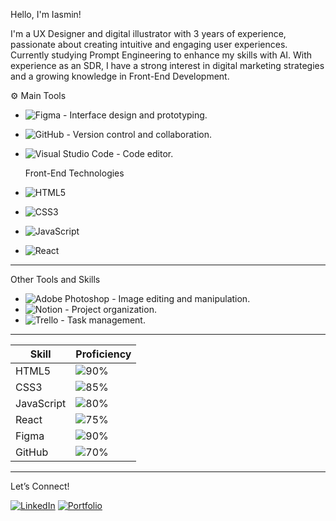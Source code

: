 Hello, I'm Iasmin!

I'm a UX Designer and digital illustrator with 3 years of experience, passionate about creating intuitive and engaging user experiences. Currently studying Prompt Engineering to enhance my skills with AI. With experience as an SDR, I have a strong interest in digital marketing strategies and a growing knowledge in Front-End Development.

⚙ Main Tools
- ![Figma](https://img.shields.io/badge/Figma-%23F24E1E.svg?style=for-the-badge&logo=figma&logoColor=white) - Interface design and prototyping.
- ![GitHub](https://img.shields.io/badge/GitHub-%23121011.svg?style=for-the-badge&logo=github&logoColor=white) - Version control and collaboration.
- ![Visual Studio Code](https://img.shields.io/badge/VS%20Code-%23007ACC.svg?style=for-the-badge&logo=visual-studio-code&logoColor=white) - Code editor.

  Front-End Technologies

- ![HTML5](https://img.shields.io/badge/HTML5-%23E34F26.svg?style=for-the-badge&logo=html5&logoColor=white)
- ![CSS3](https://img.shields.io/badge/CSS3-%231572B6.svg?style=for-the-badge&logo=css3&logoColor=white)
- ![JavaScript](https://img.shields.io/badge/JavaScript-%23F7DF1E.svg?style=for-the-badge&logo=javascript&logoColor=black)
- ![React](https://img.shields.io/badge/React-%2361DAFB.svg?style=for-the-badge&logo=react&logoColor=black)

---

Other Tools and Skills

- ![Adobe Photoshop](https://img.shields.io/badge/Adobe%20Photoshop-%2331A8FF.svg?style=for-the-badge&logo=adobe-photoshop&logoColor=white) - Image editing and manipulation.
- ![Notion](https://img.shields.io/badge/Notion-%23000000.svg?style=for-the-badge&logo=notion&logoColor=white) - Project organization.
- ![Trello](https://img.shields.io/badge/Trello-%23026AA7.svg?style=for-the-badge&logo=trello&logoColor=white) - Task management.

---
| Skill       | Proficiency                                    |
|-------------|-----------------------------------------------|
| HTML5       | ![90%](https://progress-bar.dev/90)           |
| CSS3        | ![85%](https://progress-bar.dev/85)           |
| JavaScript  | ![80%](https://progress-bar.dev/80)           |
| React       | ![75%](https://progress-bar.dev/75)           |
| Figma       | ![90%](https://progress-bar.dev/90)           |
| GitHub      | ![70%](https://progress-bar.dev/70)           |

---
Let’s Connect!

[![LinkedIn](https://img.shields.io/badge/LinkedIn-%230077B5.svg?style=for-the-badge&logo=linkedin&logoColor=white)](https://www.linkedin.com/in/your-linkedin) 
[![Portfolio](https://img.shields.io/badge/Portfolio-%23000000.svg?style=for-the-badge&logoColor=white)](https://yourportfolio.com)
